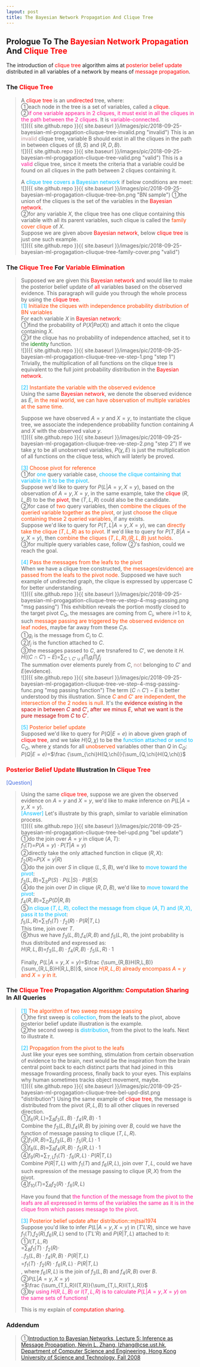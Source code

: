 ```yaml
---
layout: post
title: The Bayesian Network Propagation And Clique Tree
---
```


## Prologue To The <font color="Red">Bayesian Network Propagation</font> And <font color="Red">Clique Tree</font>
<p class="message">
The introduction of <font color="Red">clique tree</font> algorithm aims at <font color="Red">posterior belief update</font> distributed in all variables of a network by means of <font color="Red">message propagation</font>.
</p>

### The <font color="Red">Clique Tree</font>
>A <font color="Red">clique tree</font> is an <font color="Red">undirected</font> tree, where:  
>&#10112;each node in the tree is a set of variables, called a <font color="Red">clique</font>.  
>&#10113;<font color="DeepPink">if one variable appears in 2 cliques, it must exist in all the cliques in the path between the 2 cliques</font>.  It is <font color="DeepPink">variable-connected</font>.  
![]({{ site.github.repo }}{{ site.baseurl }}/images/pic/2018-09-25-bayesian-ml-progagation-cliuque-tree-invalid.png "invalid")
>This is an <font color="RosyBrown">invalid</font> clique tree, variable B should exist in all the cliques in the path in between cliques of $(B,S)$ and $(R,D,B)$.  
![]({{ site.github.repo }}{{ site.baseurl }}/images/pic/2018-09-25-bayesian-ml-progagation-cliuque-tree-valid.png "valid")
>This is a <font color="DeepPink">valid</font> clique tree, since it meets the criteria that a variable could be found on all cliques in the path between 2 cliques containing it.  
>
>A <font color="DeepSkyBlue">clique tree covers a Bayesian network</font> if below conditions are meet:  
![]({{ site.github.repo }}{{ site.baseurl }}/images/pic/2018-09-25-bayesian-ml-progagation-cliuque-tree-bn.png "BN sample")
>&#10112;the union of the cliques is the set of the variables in the <font color="Red">Bayesian network</font>.  
>&#10113;for any variable $X$, the clique tree has one clique containing this variable with all its parent variables, such clique is called the <font color="OrangeRed">family cover clique</font> of $X$.  
>Suppose we are given above <font color="Red">Bayesian network</font>, below <font color="Red">clique tree</font> is just one such example.  
![]({{ site.github.repo }}{{ site.baseurl }}/images/pic/2018-09-25-bayesian-ml-progagation-cliuque-tree-family-cover.png "valid")

### The <font color="Red">Clique Tree</font> For <font color="Red">Variable Elimination</font>
>Supposed we are given this <font color="Red">Bayesian network</font> and would like to make the posterior belief update of <font color="Red">all</font> variables based on the observed evidence.  This paragraph will guide you through the whole process by using the <font color="Red">clique tree</font>.  
><font color="DeepSkyBlue">[1]</font>
><font color="OrangeRed">Initialize the cliques with independence probability distribution of BN variables</font>  
>For each variable $X$ in <font color="Red">Bayesian network</font>:  
>&#10112;find the probability of $P(X\vert Pa(X))$ and attach it onto the clique containing $X$.  
>&#10113;if the clique has no probability of independence attached, set it to the <font color="Green">identity</font> function.  
![]({{ site.github.repo }}{{ site.baseurl }}/images/pic/2018-09-25-bayesian-ml-progagation-cliuque-tree-ve-step-1.png "step 1")
>Trivially, the multiplication of all functions on the clique tree is equivalent to the full joint probability distribution in the <font color="Red">Bayesian network</font>.  
>
><font color="DeepSkyBlue">[2]</font>
><font color="OrangeRed">Instantiate the variable with the observed evidence</font>  
>Using the same <font color="Red">Bayesian network</font>, we denote the observed evidence as $E$, <font color="OrangeRed">in the real world, we can have observation of multiple variables at the same time</font>.  
>
>Suppose we have observed $A=y$ and $X=y$, to instantiate the clique tree, we associate the independence probability function containing $A$ and $X$ with the observed value $y$.  
![]({{ site.github.repo }}{{ site.baseurl }}/images/pic/2018-09-25-bayesian-ml-progagation-cliuque-tree-ve-step-2.png "step 2")
>If we take $\chi$ to be all unobserved variables, $P(\chi,E)$ is just the multiplication of all functions on the clique tess, which will laterly be proved.  
>
><font color="DeepSkyBlue">[3]</font>
><font color="OrangeRed">Choose pivot for reference</font>  
>&#10112;for <font color="DeepSkyBlue">one</font> query variable case, <font color="DeepSkyBlue">choose the clique containing that variable in it to be the pivot</font>.  
>Suppose we'd like to query for $P(L\vert A=y,X=y)$, based on the observation of $A=y,X=y$, in the same example, take the <font color="Red">clique</font> $(R,L,B)$ to be the <font color="Red">pivot</font>, the $(T,L,R)$ could also be the candidate.  
>&#10113;for case of <font color="OrangeRed">two</font> query variables, then <font color="OrangeRed">combine the cliques of the queried variable together as the pivot</font>, or just <font color="OrangeRed">choose the clique containing these 2 queried variables</font>, if any exists.  
>Suppose we'd like to query for $P(T,L\vert A=y,X=y)$, we can <font color="OrangeRed">directly take the clique $(T,L,R)$ as to pivot</font>.  If we'd like to query for $P(T,B\vert A=y,X=y)$, then <font color="OrangeRed">combine the cliques $(T,L,R)$,$(R,L,B)$ just holds</font>.  
>&#10114;for multiple query variables case, follow &#10113;'s fashion, could we reach the goal.  
>
><font color="DeepSkyBlue">[4]</font>
><font color="OrangeRed">Pass the messages from the leafs to the pivot</font>  
>When we have a clique tree constructed, <font color="OrangeRed">the messages(evidence) are passed from the leafs to the pivot node</font>.  Supposed we have such example of undirected graph, the clique is expressed by uppercase C for better understanding.  
![]({{ site.github.repo }}{{ site.baseurl }}/images/pic/2018-09-25-bayesian-ml-progagation-cliuque-tree-ve-step-4-msg-passing.png "msg passing")
>This exhibition reveals the portion mostly closed to the target pivot $C_{Q}$, the messages are coming from $C_{i}$, where $i$=$1$ to $k$, such <font color="OrangeRed">message passing are triggered by the observed evidence on leaf nodes</font>, maybe far away from these $C_{i}$s.  
>&#10112;$g_{i}$ is the message from $C_{i}$ to $C$.  
>&#10113;$f_{j}$ is the function attached to $C$.  
>&#10114;the messages passed to $C$, are trsnafered to $C'$, we denote it $H$.  
>$H((C\cap C')-E)$=$\sum_{C\backslash C'\cup E}\prod_{i}g_{i}\prod_{j}f_{j}$  
>The summation over elements purely from $C$, <font color="RosyBrown">not</font> belonging to $C'$ and $E$(evidence).  
![]({{ site.github.repo }}{{ site.baseurl }}/images/pic/2018-09-25-bayesian-ml-progagation-cliuque-tree-ve-step-4-msg-passing-func.png "msg passing function")
>The term $(C\cap C')-E$ is better understood by this illustration.  Since <font color="OrangeRed">$C$ and $C'$ are independent, the intersection of the 2 nodes is null</font>.  It's the <font color="#C20000">evidence existing in the space in between $C$ and $C'$, after we minus $E$, what we want is the pure message from $C$ to $C'$</font>.  
>
><font color="DeepSkyBlue">[5]</font>
><font color="OrangeRed">Posterior belief update</font>  
>Supposed we'd like to query for $P(Q|E=e)$ in above given graph of <font color="Red">clique tree</font>, and we take $H(Q,\chi)$ to be the <font color="DeepSkyBlue">function attached or send to</font> $C_{Q}$, where $\chi$ stands for all <font color="OrangeRed">unobserved</font> variables other than $Q$ in $C_{Q}$:  
>$P(Q|E=e)$=$\frac {\sum_{\chi}H(Q,\chi)}{\sum_{Q,\chi}H(Q,\chi)}$  

### <font color="Red">Posterior Belief Update</font> Illustration In <font color="Red">Clique Tree</font>
<font color="RoyalBlue">[Question]</font>
>Using the same <font color="Red">clique tree</font>, suppose we are given the observed evidence on $A=y$ and $X=y$, we'd like to make inference on $P(L\vert A=y,X=y)$.  
<font color="DeepSkyBlue">[Answer]</font>
>Let's illustrate by this graph, similar to variable elimination process.  
![]({{ site.github.repo }}{{ site.baseurl }}/images/pic/2018-09-25-bayesian-ml-progagation-cliuque-tree-bel-upd.png "bel update")
>&#10112;do the join over $A=y$ in clique $(A,T)$:  
>$f_{1}(T)$=$P(A=y)\cdot P(T\vert A=y)$  
>&#10113;directly take the only attached function in clique $(R,X)$:  
>$f_{2}(R)$=$P(X=y\vert R)$  
>&#10114;do the join over $S$ in clique $(L,S,B)$, we'd like to <font color="DeepSkyBlue">move toward the pivot</font>:  
>$f_{3}(L,B)$=$\sum_{S}P(S)\cdot P(L\vert S)\cdot P(B\vert S)$  
>&#10115;do the join over $D$ in clique $(R,D,B)$, we'd like to <font color="DeepSkyBlue">move toward the pivot</font>:  
>$f_{4}(R,B)$=$\sum_{D}P(D\vert R,B)$  
>&#10116;<font color="DeepSkyBlue">in clique $(T,L,R)$, collect the message from clique $(A,T)$ and $(R,X)$, pass it to the pivot</font>:  
>$f_{5}(L,R)$=$\sum_{T}f_{1}(T)\cdot f_{2}(R)\cdot P(R\vert T,L)$  
>This time, join over $T$.  
>&#10117;thus we have $f_{3}(L,B)$,$f_{4}(R,B)$ and $f_{5}(L,R)$, the joint probability is thus distributed and expressed as:  
>$H(R,L,B)$=$f_{3}(L,B)\cdot f_{4}(R,B)\cdot f_{5}(L,R)\cdot 1$  
>
>Finally, $P(L\vert A=y,X=y)$=$\frac {\sum_{R,B}H(R,L,B)}{\sum_{R,L,B}H(R,L,B)}$, since <font color="OrangeRed">$H(R,L,B)$ already encompass $A=y$ and $X=y$ in it</font>.  

### The <font color="Red">Clique Tree</font> Propagation Algorithm: <font color="Red">Computation Sharing</font> In All Queries
><font color="DeepSkyBlue">[1]</font>
><font color="OrangeRed">The algorithm of two sweep message passing</font>  
>&#10112;the first sweep is <font color="DeepSkyBlue">collection</font>, from the leafs to the pivot, above posterior belief update illustration is the example.  
>&#10113;the second sweep is <font color="DeepSkyBlue">distribution</font>, from the pivot to the leafs.  Next to illustrate it.  
>
><font color="DeepSkyBlue">[2]</font>
><font color="OrangeRed">Propagation from the pivot to the leafs</font>  
>Just like your eyes see somthing, stimulation from certain observation of evidence to the brain, next would be the inspiration from the brain central point back to each distinct parts that had joined in this message frowarding process, finally back to your eyes.  This explains why human sometimes tracks object movement, maybe.  
![]({{ site.github.repo }}{{ site.baseurl }}/images/pic/2018-09-25-bayesian-ml-progagation-cliuque-tree-bel-upd-dist.png "distribution")
>Using the same example of <font color="Red">clique tree</font>, the message is distributed from the pivot $(R,L,B)$ to all other cliques in reversed direction.  
>&#10112;$f_{6}(R,L)$=$\sum_{B}f_{3}(L,B)\cdot f_{4}(R,B)\cdot 1$  
>Combine the $f_{3}(L,B)$,$f_{4}(R,B)$ by joining over $B$, could we have the function of message passing to clique $(T,L,R)$.  
>&#10113;$f_{7}(R,B)$=$\sum_{L}f_{3}(L,B)\cdot f_{5}(R,L)\cdot 1$  
>&#10114;$f_{8}(L,B)$=$\sum_{R}f_{4}(R,B)\cdot f_{5}(R,L)\cdot 1$  
>&#10115;$f_{9}(R)$=$\sum_{T,L}f_{1}(T)\cdot f_{6}(R,L)\cdot P(R\vert T,L)$  
>Combine $P(R\vert T,L)$ with $f_{1}(T)$ and $f_{6}(R,L)$, join over $T,L$, could we have such expression of the message passing to clique $(R,X)$ from the pivot.  
>&#10115;$f_{10}(T)$=$\sum_{R}f_{2}(R)\cdot f_{6}(R,L)$  
>
>Have you found that <font color="DeepPink">the function of the message from the pivot to the leafs are all expressed in terms of the variables the same as it is in the clique from which passes message to the pivot</font>.  
>
><font color="DeepSkyBlue">[3]</font>
><font color="OrangeRed">Posterior belief update after distribution::mjtsai1974</font>  
>Suppose you'd like to infer $P(L\vert A=y,X=y)$ in $(T'L'R)$, since we have $f_{1}(T)$,$f_{2}(R)$,$f_{6}(R,L)$ send to $(T'L'R)$ and $P(R\vert T,L)$ attached to it:  
>&#10112;$I(T,L,R)$  
>=$\sum_{B}f_{1}(T)\cdot f_{2}(R)\cdot$  
>$..f_{3}(L,B)\cdot f_{4}(R,B)\cdot P(R\vert T,L)$  
>=$f_{1}(T)\cdot f_{2}(R)\cdot f_{6}(R,L)\cdot P(R\vert T,L)$  
>, where $f_{6}(R,L)$ is the join of $f_{3}(L,B)$ and $f_{4}(R,B)$ over $B$.  
>&#10113;$P(L\vert A=y,X=y)$  
>=$\frac {\sum_{T,L,R}I(T,R)}{\sum_{T,L,R}I(T,L,R)}$  
>&#10114;by <font color="DeepPink">using $H(R,L,B)$ or $I(T,L,R)$ is to calculate $P(L\vert A=y,X=y)$ on the same sets of functions</font>!  
>
>This is my explain of <font color="Red">computation sharing</font>.  

<!-- ### <font color="Red">Computation Sharing</font> In All Queries -->

### Addendum
>&#10112;[Introduction to Bayesian Networks, Lecture 5: Inference as Message Propagation, Nevin L. Zhang, lzhang@cse.ust.hk, Department of Computer Science and Engineering, Hong Kong University of Science and Technology, Fall 2008](http://www.cse.ust.hk/bnbook/pdf/l05.h.pdf)  

<!-- Γ -->
<!-- \Omega -->
<!-- \cap intersection -->
<!-- \cup union -->
<!-- \frac{\Gamma(k + n)}{\Gamma(n)} \frac{1}{r^k}  -->
<!-- \mbox{\large$\vert$}\nolimits_0^\infty -->
<!-- \vert_0^\infty -->
<!-- \vert_{0.5}^{\infty} -->
<!-- &prime; ′ -->
<!-- &Prime; ″ -->
<!-- $E\lbrack X\rbrack$ -->
<!-- \overline{X_n} -->
<!-- \underset{Succss}P -->
<!-- \frac{{\overline {X_n}}-\mu}{S/\sqrt n} -->
<!-- \lim_{t\rightarrow\infty} -->
<!-- \int_{0}^{a}\lambda\cdot e^{-\lambda\cdot t}\operatorname dt -->
<!-- \Leftrightarrow -->
<!-- \prod_{v\in V} -->
<!-- \subset -->
<!-- \subseteq -->
<!-- \varnothing -->
<!-- \perp -->
<!-- \overset\triangle= -->

<!-- Notes -->
<!-- <font color="OrangeRed">items, verb, to make it the focus, mathematic expression</font> -->
<!-- <font color="Red">KKT</font> -->
<!-- <font color="Red">SMO heuristics</font> -->
<!-- <font color="Red">F</font> distribution -->
<!-- <font color="Red">t</font> distribution -->
<!-- <font color="DeepSkyBlue">suggested item, soft item</font> -->
<!-- <font color="RoyalBlue">old alpha, quiz, example</font> -->
<!-- <font color="Green">new alpha</font> -->

<!-- <font color="#C20000">conclusion, finding</font> -->
<!-- <font color="DeepPink">positive conclusion, finding</font> -->
<!-- <font color="RosyBrown">negative conclusion, finding</font> -->

<!-- <font color="#00ADAD">policy</font> -->
<!-- <font color="#6100A8">full observable</font> -->
<!-- <font color="#FFAC12">partial observable</font> -->
<!-- <font color="#EB00EB">stochastic</font> -->
<!-- <font color="#8400E6">state transition</font> -->
<!-- <font color="#D600D6">discount factor gamma $\gamma$</font> -->
<!-- <font color="#D600D6">$V(S)$</font> -->
<!-- <font color="#9300FF">immediate reward R(S)</font> -->

<!-- ### <font color="RoyalBlue">Example</font>: Illustration By Rainy And Sunny Days In One Week -->
<!-- <font color="RoyalBlue">[Question]</font> -->
<!-- <font color="DeepSkyBlue">[Answer]</font> -->

<!-- 
[1]Given the vehicles pass through a highway toll station is $6$ per minute, what is the probability that no cars within $30$ seconds?
><font color="DeepSkyBlue">[1]</font>
><font color="OrangeRed">Given the vehicles pass through a highway toll station is $6$ per minute, what is the probability that no cars within $30$ seconds?</font>  
-->

<!--
><font color="DeepSkyBlue">[Notes]</font>
><font color="OrangeRed">Why at this moment, the Poisson and exponential probability come out with different result?</font>  
-->

<!-- https://www.medcalc.org/manual/gamma_distribution_functions.php -->
<!-- https://www.statlect.com/probability-distributions/student-t-distribution#hid5 -->
<!-- http://www.wiris.com/editor/demo/en/ -->
